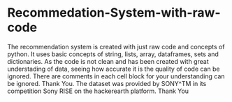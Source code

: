 # Recommedation-System-with-raw-code

The recommendation system is created with just raw code and concepts of python. It uses basic concepts of string, lists, array, dataframes, sets and dictionaries.
As the code is not clean and has been created with great understading of data, seeing how accurate it is the quality of code can be ignored. There are comments in each cell block for your understanding can be ignored. Thank You. The dataset was provided by SONY^TM in its competition Sony RISE on the hackerearth platform. Thank You
